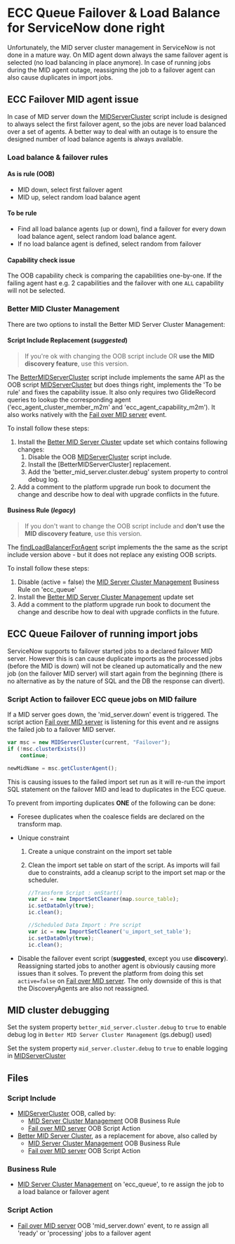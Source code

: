 # ECC Queue Failover & Load Balance for ServiceNow done right

Unfortunately, the MID server cluster management in ServiceNow is not done in a mature way. On MID agent down always the same failover agent is selected (no load balancing in place anymore). In case of running jobs during the MID agent outage, reassigning the job to a failover agent can also cause duplicates in import jobs.

## ECC Failover MID agent issue

In case of MID server down the [MIDServerCluster] script include is designed to always select the first failover agent, so the jobs are never load balanced over a set of agents. A better way to deal with an outage is to ensure the designed number of load balance agents is always available.

### Load balance & failover rules

#### As is rule (OOB)

- MID down, select first failover agent
- MID up, select random load balance agent

#### To be rule

- Find all load balance agents (up or down), find a failover for every down load balance agent, select random load balance agent.
- If no load balance agent is defined, select random from failover

#### Capability check issue

The OOB capability check is comparing the capabilities one-by-one. If the failing agent hast e.g. 2 capabilities and the failover with one `ALL` capability will not be selected.

### Better MID Cluster Management

There are two options to install the Better MID Server Cluster Management:

#### Script Include Replacement (*suggested*)

> If you're ok with changing the OOB script include OR **use the MID discovery feature**, use this version.

The [BetterMIDServerCluster](better-mid-server-cluster.js) script include implements the same API as the OOB script [MIDServerCluster] but does things right, implements the 'To be rule' and fixes the capability issue. It also only requires two GlideRecord queries to lookup the corresponding agent ('ecc_agent_cluster_member_m2m' and 'ecc_agent_capability_m2m'). It also works natively with the [Fail over MID server] event.

To install follow these steps:

1. Install the [Better MID Server Cluster] update set which contains following changes:
    1. Disable the OOB [MIDServerCluster] script include.
    2. Install the [BetterMIDServerCluster] replacement.
    3. Add the 'better_mid_server.cluster.debug' system property to control debug log.
2. Add a comment to the platform upgrade run book to document the change and describe how to deal with upgrade conflicts in the future.

#### Business Rule (*legacy*)
  
> If you don't want to change the OOB script include and **don't use the MID discovery feature**, use this version.
  
The [findLoadBalancerForAgent](better-mid-cluster-mgm.js#L17) script implements the the same as the script include version above - but it does not replace any existing OOB scripts.

To install follow these steps:

1. Disable (active = false) the [MID Server Cluster Management] Business Rule on 'ecc_queue'
2. Install the [Better MID Server Cluster Management] update set
3. Add a comment to the platform upgrade run book to document the change and describe how to deal with upgrade conflicts in the future.

## ECC Queue Failover of running import jobs

ServiceNow supports to failover started jobs to a declared failover MID server. However this is can cause duplicate imports as the processed jobs (before the MID is down) will not be cleaned up automatically and the new job (on the failover MID server) will start again from the beginning (there is no alternative as by the nature of SQL and the DB the response can divert).

### Script Action to failover ECC queue jobs on MID failure

If a MID server goes down, the 'mid_server.down' event is triggered.
The script action [Fail over MID server] is listening for this event and re assigns the failed job to a failover MID server.

```javascript
var msc = new MIDServerCluster(current, "Failover");
if (!msc.clusterExists())
    continue;

newMidName = msc.getClusterAgent();
```

This is causing issues to the failed import set run as it will re-run the import SQL statement on the failover MID and lead to duplicates in the ECC queue.

To prevent from importing duplicates **ONE** of the following can be done:

- Foresee duplicates when the coalesce fields are declared on the transform map.

- Unique constraint
    1. Create a unique constraint on the import set table
    2. Clean the import set table on start of the script. As imports will fail due to constraints, add a cleanup script to the import set map or the scheduler.

        ```javascript
        //Transform Script : onStart()
        var ic = new ImportSetCleaner(map.source_table);
        ic.setDataOnly(true);
        ic.clean();

        //Scheduled Data Import : Pre script
        var ic = new ImportSetCleaner('u_import_set_table');
        ic.setDataOnly(true);
        ic.clean();
        ```

- Disable the failover event script (**suggested**, except you use **discovery**). Reassigning started jobs to another agent is obviously causing more issues than it solves. To prevent the platform from doing this set `active=false` on [Fail over MID server]. The only downside of this is that the DiscoveryAgents are also not reassigned.

## MID cluster debugging

Set the system property `better_mid_server.cluster.debug` to `true` to enable debug log in `Better MID Server Cluster Management` (gs.debug() used)

Set the system property `mid_server.cluster.debug` to `true` to enable logging in [MIDServerCluster]

## Files

### Script Include

- [MIDServerCluster] OOB, called by:
  - [MID Server Cluster Management] OOB Business Rule
  - [Fail over MID server] OOB Script Action
- [Better MID Server Cluster], as a replacement for above, also called by
  - [MID Server Cluster Management] OOB Business Rule
  - [Fail over MID server] OOB Script Action

### Business Rule

- [MID Server Cluster Management] on 'ecc_queue', to re assign the job to a load balance or failover agent

### Script Action

- [Fail over MID server] OOB 'mid_server.down' event, to re assign all 'ready' or 'processing' jobs to a failover agent

[MIDServerCluster]: https://dev000000.service-now.com/sys_script_include.do?sys_id=f6c69a020a0006bc36db905d8d02dfc2
[MID Server Cluster Management]: https://dev000000.service-now.com/sys_script.do?sys_id=297749870a0006bc2145d31c2d2335b9
[Fail over MID server]: https://dev000000.service-now.com/sysevent_script_action.do?sys_id=f6c24d230a0006bc394931345fba7a8a

[Better MID Server Cluster Management]: us/better-mid-cluster-mgm.xml
[Better MID Server Cluster]: us/better-mid-cluster-us.xml
